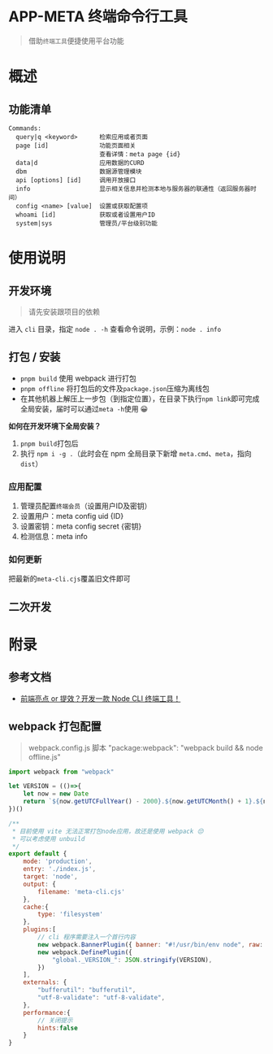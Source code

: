 # APP-META 终端命令行工具
> 借助`终端工具`便捷使用平台功能

# 概述

## 功能清单

```shell
Commands:
  query|q <keyword>      检索应用或者页面
  page [id]              功能页面相关
                         查看详情：meta page {id}
  data|d                 应用数据的CURD
  dbm                    数据源管理模块
  api [options] [id]     调用开放接口
  info                   显示相关信息并检测本地与服务器的联通性（返回服务器时间）
  config <name> [value]  设置或获取配置项
  whoami [id]            获取或者设置用户ID
  system|sys             管理员/平台级别功能
```

# 使用说明

## 开发环境
> 请先安装跟项目的依赖

进入 `cli` 目录，指定 `node . -h` 查看命令说明，示例：`node . info`

## 打包 / 安装

* `pnpm build` 使用 webpack 进行打包
* `pnpm offline` 将打包后的文件及`package.json`压缩为离线包
* 在其他机器上解压上一步包（到指定位置），在目录下执行`npm link`即可完成全局安装，届时可以通过`meta -h`使用 😀

**如何在开发环境下全局安装？**

1. `pnpm build`打包后
2. 执行 `npm i -g .`（此时会在 npm 全局目录下新增 `meta.cmd`、`meta`，指向 `dist`）

### 应用配置

1. 管理员配置`终端会员`（设置用户ID及密钥）
2. 设置用户：meta config uid {ID}
3. 设置密钥：meta config secret {密钥}
4. 检测信息：meta info

### 如何更新

把最新的`meta-cli.cjs`覆盖旧文件即可

## 二次开发

# 附录

## 参考文档

* [前端亮点 or 提效？开发一款 Node CLI 终端工具！](https://juejin.cn/post/7178666619135066170)

## webpack 打包配置
> webpack.config.js
> 脚本 "package:webpack": "webpack build && node offline.js"

```js
import webpack from "webpack"

let VERSION = (()=>{
    let now = new Date
    return `${now.getUTCFullYear() - 2000}.${now.getUTCMonth() + 1}.${now.getUTCDate()}`
})()

/**
 * 目前使用 vite 无法正常打包node应用，故还是使用 webpack 😔
 * 可以考虑使用 unbuild
 */
export default {
    mode: 'production',
    entry: './index.js',
    target: 'node',
    output: {
        filename: 'meta-cli.cjs'
    },
    cache:{
        type: 'filesystem'
    },
    plugins:[
        // cli 程序需要注入一个首行内容
        new webpack.BannerPlugin({ banner: "#!/usr/bin/env node", raw: true }),
        new webpack.DefinePlugin({
            "global._VERSION_": JSON.stringify(VERSION),
        })
    ],
    externals: {
        "bufferutil": "bufferutil",
        "utf-8-validate": "utf-8-validate",
    },
    performance:{
        // 关闭提示
        hints:false
    }
}
```
